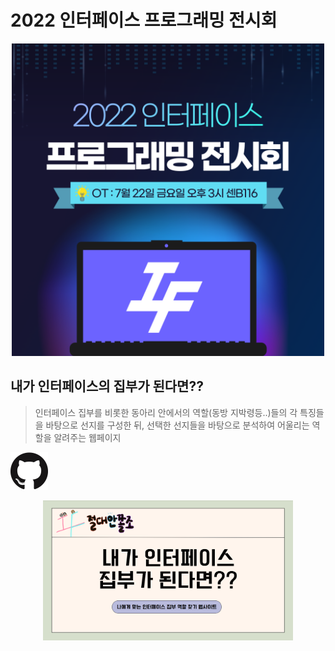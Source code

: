 # 2022 인터페이스 프로그래밍 전시회

<p align="center">
  <img width = "500px;" src="2022_programming_exhibition.png" />
</p>

## 내가 인터페이스의 집부가 된다면??
> 인터페이스 집부를 비롯한 동아리 안에서의 역할(동방 지박령등..)들의 각 특징들을 바탕으로 선지를 구성한 뒤, 선택한 선지들을 바탕으로 분석하여 어울리는 역할을 알려주는 웹페이지

<a href='https://un-jjola.github.io/JAJ/'><img alt='안쫄조 repo' height ="60" src='../GitHub-Mark-120px-plus.png'/></a>

<p align="center">
  <img width = "400px;" src="2022-team-anjjoljo.png" />
</p>

